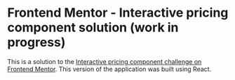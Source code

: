 # Frontend Mentor - Interactive pricing component solution (work in progress)

This is a solution to the [Interactive pricing component challenge on Frontend Mentor](https://www.frontendmentor.io/challenges/interactive-pricing-component-t0m8PIyY8). This version of the application was built using React. 
